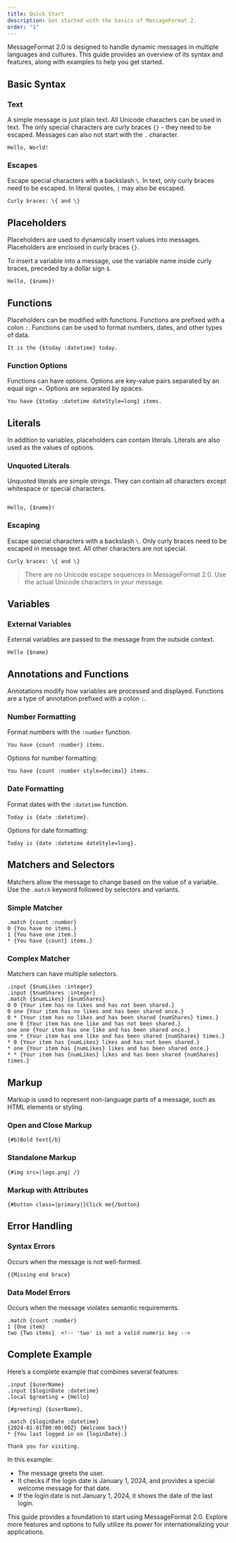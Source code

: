 ```yaml
---
title: Quick Start
description: Get started with the basics of MessageFormat 2.
order: "1"
---
```


MessageFormat 2.0 is designed to handle dynamic messages in multiple languages
and cultures. This guide provides an overview of its syntax and features, along
with examples to help you get started.

## Basic Syntax

### Text

A simple message is just plain text. All Unicode characters can be used in text.
The only special characters are curly braces `{}` - they need to be escaped.
Messages can also not start with the `.` character.

```mf2
Hello, World!
```

### Escapes

Escape special characters with a backslash `\`. In text, only curly braces need
to be escaped. In literal quotes, `|` may also be escaped.

```mf2
Curly braces: \{ and \}
```

## Placeholders

Placeholders are used to dynamically insert values into messages. Placeholders
are enclosed in curly braces `{}`.

To insert a variable into a message, use the variable name inside curly braces,
preceded by a dollar sign `$`.

```mf2
Hello, {$name}!
```

## Functions

Placeholders can be modified with functions. Functions are prefixed with a colon
`:`. Functions can be used to format numbers, dates, and other types of data.

```mf2
It is the {$today :datetime} today.
```

### Function Options

Functions can have options. Options are key-value pairs separated by an equal
sign `=`. Options are separated by spaces.

```mf2
You have {$today :datetime dateStyle=long} items.
```

## Literals

In addition to variables, placeholders can contain literals. Literals are also
used as the values of options.

### Unquoted Literals

Unquoted literals are simple strings. They can contain all characters except
whitespace or special characters.

```mf2

```

```mf2
Hello, {$name}!
```

### Escaping

Escape special characters with a backslash `\`. Only curly braces need to be
escaped in message text. All other characters are not special.

```mf2
Curly braces: \{ and \}
```

> There are no Unicode escape sequences in MessageFormat 2.0. Use the actual
> Unicode characters in your message.

## Variables

### External Variables

External variables are passed to the message from the outside context.

```mf2
Hello {$name}
```

## Annotations and Functions

Annotations modify how variables are processed and displayed. Functions are a
type of annotation prefixed with a colon `:`.

### Number Formatting

Format numbers with the `:number` function.

```plaintext
You have {count :number} items.
```

Options for number formatting:

```plaintext
You have {count :number style=decimal} items.
```

### Date Formatting

Format dates with the `:datetime` function.

```plaintext
Today is {date :datetime}.
```

Options for date formatting:

```plaintext
Today is {date :datetime dateStyle=long}.
```

## Matchers and Selectors

Matchers allow the message to change based on the value of a variable. Use the
`.match` keyword followed by selectors and variants.

### Simple Matcher

```plaintext
.match {count :number}
0 {You have no items.}
1 {You have one item.}
* {You have {count} items.}
```

### Complex Matcher

Matchers can have multiple selectors.

```plaintext
.input {$numLikes :integer}
.input {$numShares :integer}
.match {$numLikes} {$numShares}
0 0 {Your item has no likes and has not been shared.}
0 one {Your item has no likes and has been shared once.}
0 * {Your item has no likes and has been shared {numShares} times.}
one 0 {Your item has one like and has not been shared.}
one one {Your item has one like and has been shared once.}
one * {Your item has one like and has been shared {numShares} times.}
* 0 {Your item has {numLikes} likes and has not been shared.}
* one {Your item has {numLikes} likes and has been shared once.}
* * {Your item has {numLikes} likes and has been shared {numShares} times.}
```

## Markup

Markup is used to represent non-language parts of a message, such as HTML
elements or styling.

### Open and Close Markup

```plaintext
{#b}Bold text{/b}
```

### Standalone Markup

```plaintext
{#img src=|logo.png| /}
```

### Markup with Attributes

```plaintext
{#button class=|primary|}Click me{/button}
```

## Error Handling

### Syntax Errors

Occurs when the message is not well-formed.

```plaintext
{{Missing end brace}
```

### Data Model Errors

Occurs when the message violates semantic requirements.

```plaintext
.match {count :number}
1 {One item}
two {Two items}  <!-- 'two' is not a valid numeric key -->
```

## Complete Example

Here’s a complete example that combines several features:

```plaintext
.input {$userName}
.input {$loginDate :datetime}
.local $greeting = {Hello}

{#greeting} {$userName},

.match {$loginDate :datetime}
{2024-01-01T00:00:00Z} {Welcome back!}
* {You last logged in on {loginDate}.}

Thank you for visiting.
```

In this example:

- The message greets the user.
- It checks if the login date is January 1, 2024, and provides a special welcome
  message for that date.
- If the login date is not January 1, 2024, it shows the date of the last login.

This guide provides a foundation to start using MessageFormat 2.0. Explore more
features and options to fully utilize its power for internationalizing your
applications.

